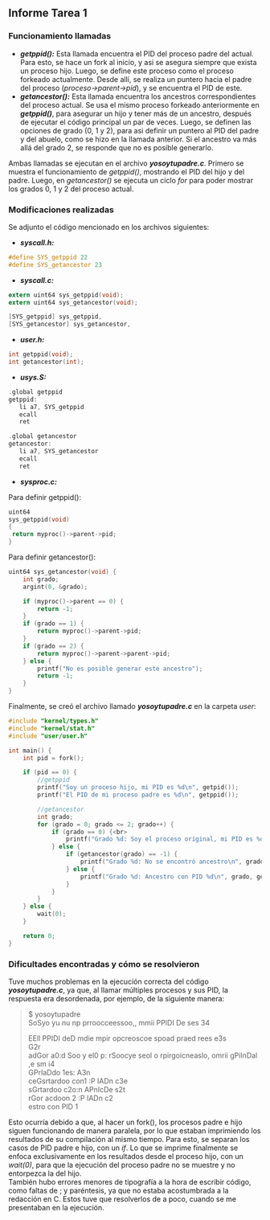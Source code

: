 ## Informe Tarea 1

### Funcionamiento llamadas
* ***getppid():*** Esta llamada encuentra el PID del proceso padre del actual. Para esto, se hace un fork al inicio, y asi se asegura siempre que exista un proceso hijo. Luego, se define este proceso como el proceso forkeado actualmente. Desde allí, se realiza un puntero hacia el padre del proceso (_proceso->parent->pid_), y se encuentra el PID de este.
* ***getancestor():*** Esta llamada encuentra los ancestros correspondientes del proceso actual. Se usa el mismo proceso forkeado anteriormente en ***getppid()***, para asegurar un hijo y tener más de un ancestro, después de ejecutar el código principal un par de veces. Luego, se definen las opciones de grado (0, 1 y 2), para asi definir un puntero al PID del padre y del abuelo, como se hizo en la llamada anterior. Si el ancestro va más allá del grado 2, se responde que no es posible generarlo. <br>

Ambas llamadas se ejecutan en el archivo ***yosoytupadre.c***. Primero se muestra el funcionamiento de _getppid()_, mostrando el PID del hijo y del padre. Luego, en _getancestor()_ se ejecuta un ciclo _for_ para poder mostrar los grados 0, 1 y 2 del proceso actual. 

### Modificaciones realizadas
Se adjunto el código mencionado en los archivos siguientes:
* ***syscall.h:***
```c
#define SYS_getppid 22
#define SYS_getancestor 23
 ```
* ***syscall.c:***
 ```c
extern uint64 sys_getppid(void);
extern uint64 sys_getancestor(void);
 
 [SYS_getppid] sys_getppid,
[SYS_getancestor] sys_getancestor,
 ```
* ***user.h:***
 ```c
int getppid(void); 
int getancestor(int);
 ```
* ***usys.S:***
 ```c
.global getppid
getppid:
    li a7, SYS_getppid
    ecall
    ret

.global getancestor
getancestor:
    li a7, SYS_getancestor
    ecall
    ret
 ```
* ***sysproc.c:*** <br>

Para definir getppid():
 ```c
 uint64
sys_getppid(void)
{
  return myproc()->parent->pid;
}
```
Para definir getancestor():
```c
uint64 sys_getancestor(void) {
    int grado;
    argint(0, &grado);

    if (myproc()->parent == 0) {
        return -1;
    }
    if (grado == 1) {
        return myproc()->parent->pid;
    }
    if (grado == 2) {
        return myproc()->parent->parent->pid;
    } else {
        printf("No es posible generar este ancestro");
        return -1;
    }
}
```
Finalmente, se creó el archivo llamado ***yosoytupadre.c*** en la carpeta _user_:
```c
#include "kernel/types.h"
#include "kernel/stat.h"
#include "user/user.h"

int main() {
    int pid = fork();

    if (pid == 0) {
        //getppid
        printf("Soy un proceso hijo, mi PID es %d\n", getpid());
        printf("El PID de mi proceso padre es %d\n", getppid());

        //getancestor
        int grado;
        for (grado = 0; grado <= 2; grado++) {
            if (grado == 0) {<br>
                printf("Grado %d: Soy el proceso original, mi PID es %d\n", grado, getpid());
            } else {
                if (getancestor(grado) == -1) {
                    printf("Grado %d: No se encontró ancestro\n", grado);
                } else {
                    printf("Grado %d: Ancestro con PID %d\n", grado, getancestor(grado));
                }
            }
        }
    } else {
        wait(0);
    }

    return 0;
}
```

### Dificultades encontradas y cómo se resolvieron
Tuve muchos problemas en la ejecución correcta del código ***yosoytupadre.c***, ya que, al llamar múltiples procesos y sus PID, la respuesta era desordenada, por ejemplo, de la siguiente manera:
> $ yosoytupadre <br>
>SoSyo yu nu np prroocceessoo,,  mmii  PPIDI De ses  34 <br>
>
>EEll  PPIDI deD  mdie  mpir opcreoscoe spoad praed rees  e3s <br>
 >G2r <br>
>adGor a0:d Soo y el0 p: rSoocye seol o rpirgoicneaslo,  omrii gPiInDal ,e sm i4 <br>
 >GPrIaDdo  1es:  A3n <br>
>ceGsrtardoo  con1 :P IADn c3e <br>
>sGrtardoo  c2o:n  APnIcDe s2t <br>
>rGor acdoon 2 :P IADn c2 <br>
>estro con PID 1 <br>

Esto ocurría debido a que, al hacer un fork(), los procesos padre e hijo siguen funcionando de manera paralela, por lo que estaban imprimiendo los resultados de su compilación al mismo tiempo. Para esto, se separan los casos de PID padre e hijo, con un _if_. Lo que se imprime finalmente se enfoca exclusivamente en los resultados desde el proceso hijo, con un _wait(0)_, para que la ejecución del proceso padre no se muestre y no entorpezca la del hijo. <br>
También hubo errores menores de tipografía a la hora de escribir código, como faltas de ; y paréntesis, ya que no estaba acostumbrada a la redacción en C. Estos tuve que resolverlos de a poco, cuando se me presentaban en la ejecución.












